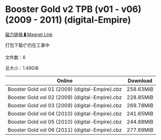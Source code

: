 # Booster Gold v2 TPB (v01 - v06) (2009 - 2011) (digital-Empire)

[磁力链接⬇Magnet Link](magnet:?xt=urn:btih:dc4a11362df3c83d0d29c527634fdf244303097b&dn=Booster%20Gold%20v2%20TPB%20%28v01%20-%20v06%29%20%282009%20-%202011%29%20%28digital-Empire%29)

打包下载📦仍在工事中

文件数：6

总大小：1.49GiB

Online | Download
--- | ---
Booster Gold vol 01 (2009) (digital-Empire).cbz | 258.63MiB
Booster Gold vol 02 (2009) (digital-Empire).cbz | 228.85MiB
Booster Gold vol 03 (2009) (digital-Empire).cbz | 269.78MiB
Booster Gold vol 04 (2010) (digital-Empire).cbz | 241.65MiB
Booster Gold vol 05 (2010) (digital-Empire).cbz | 244.88MiB
Booster Gold vol 06 (2011) (digital-Empire).cbz | 277.69MiB